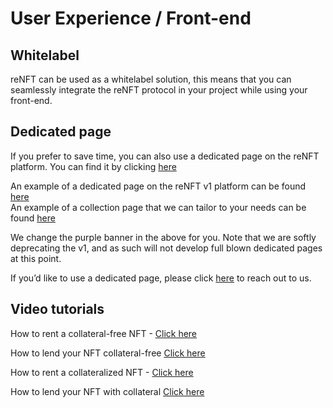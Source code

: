 # User Experience / Front-end

## **Whitelabel**

reNFT can be used as a whitelabel solution, this means that you can seamlessly integrate the reNFT protocol in your project while using your front-end.

## **Dedicated page**

If you prefer to save time, you can also use a dedicated page on the reNFT platform.
You can find it by clicking [here](https://v2.renft.io/)

An example of a dedicated page on the reNFT v1 platform can be found [here](https://animetas.renft.io/) <br />
An example of a collection page that we can tailor to your needs can be found [here](https://v2.renft.io/collections/animetas?ctx=collateral_free)

We change the purple banner in the above for you. Note that we are softly deprecating the v1, and as such will not develop full blown dedicated pages at this point.

If you’d like to use a dedicated page, please click [here](contact.md) to reach out to us.

## Video tutorials
How to rent a collateral-free NFT - [Click here](https://youtu.be/4Woyb4zwzpw)

How to lend your NFT collateral-free [Click here](https://youtu.be/zO503YTYMi0)

How to rent a collateralized NFT - [Click here](https://youtu.be/jC6SOdoAT3Y)

How to lend your NFT with collateral [Click here](https://youtu.be/cUYSRSANFRQ)
